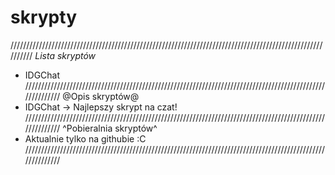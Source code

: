 # skrypty
//////////////////////////////////////////////////////////////////////////////////////////////////////////
*Lista skryptów*
- IDGChat
//////////////////////////////////////////////////////////////////////////////////////////////////////////
@Opis skryptów@
- IDGChat -> Najlepszy skrypt na czat!
//////////////////////////////////////////////////////////////////////////////////////////////////////////
^Pobieralnia skryptów^
- Aktualnie tylko na githubie :C 
//////////////////////////////////////////////////////////////////////////////////////////////////////////
